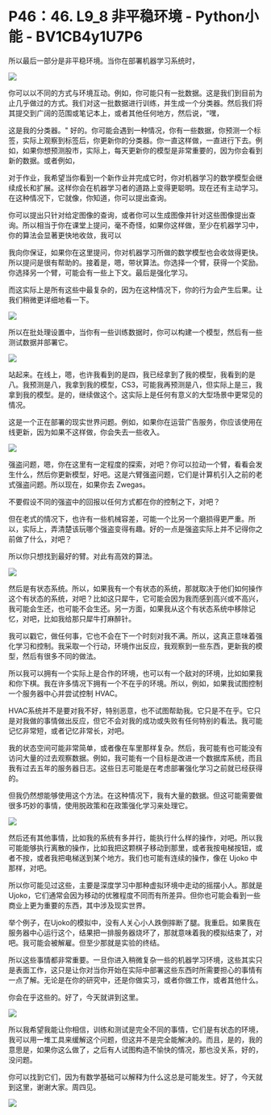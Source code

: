 # P46：46. L9_8 非平稳环境 - Python小能 - BV1CB4y1U7P6

所以最后一部分是非平稳环境。当你在部署机器学习系统时，

![](img/6f6310b50d43382cfa8af076afa97b60_1.png)

你可以以不同的方式与环境互动。例如，你可能只有一批数据。这是我们到目前为止几乎做过的方式。我们对这一批数据进行训练，并生成一个分类器。然后我们将其提交到广阔的范围或笔记本上，或者其他任何地方，然后说，“嘿，

这是我的分类器。" 好的。你可能会遇到一种情况，你有一些数据，你预测一个标签，实际上观察到标签后，你更新你的分类器。你一直这样做，一直进行下去。例如，如果你想预测股市，实际上，每天更新你的模型是非常重要的，因为你会看到新的数据。或者例如，

对于作业，我希望当你看到一个新作业并完成它时，你对机器学习的数学模型会继续成长和扩展。这样你会在机器学习者的道路上变得更聪明。现在还有主动学习。在这种情况下，它就像，你知道，你可以提出查询。

你可以提出只针对给定图像的查询，或者你可以生成图像并针对这些图像提出查询。所以相当于你在课堂上提问，毫不奇怪，如果你这样做，至少在机器学习中，你的算法会显著更快地收敛，我可以

我向你保证，如果你在这里提问，你对机器学习所做的数学模型也会收敛得更快。所以提问是很有帮助的。接着是，嗯，带状算法。你选择一个臂，获得一个奖励。你选择另一个臂，可能会有一些上下文。最后是强化学习。

而这实际上是所有这些中最复杂的，因为在这种情况下，你的行为会产生后果。让我们稍微更详细地看一下。

![](img/6f6310b50d43382cfa8af076afa97b60_3.png)

所以在批处理设置中，当你有一些训练数据时，你可以构建一个模型，然后有一些测试数据并部署它。

![](img/6f6310b50d43382cfa8af076afa97b60_5.png)

站起来。在线上，嗯，也许我看到的是四，我已经拿到了我的模型，我看到的是八。我预测是八，我拿到我的模型，CS3，可能我再预测是八，但实际上是三，我拿到我的模型。是的，继续做这个。这实际上是任何有意义的大型场景中更常见的情况。

这是一个正在部署的现实世界问题。例如，如果你在运营广告服务，你应该使用在线更新，因为如果不这样做，你会失去一些收入。

![](img/6f6310b50d43382cfa8af076afa97b60_7.png)

强盗问题，嗯，你在这里有一定程度的探索，对吧？你可以拉动一个臂，看看会发生什么，然后你更新模型，好吧。这是六臂强盗问题，它们是计算机引入之前的老式强盗问题。所以现在，如果你去 Zwegas。

不要假设不同的强盗中的回报以任何方式都在你的控制之下，对吧？

但在老式的情况下，也许有一些机械容差，可能一个比另一个磨损得更严重。所以，实际上，弄清楚该玩哪个强盗变得有趣。好的一点是强盗实际上并不记得你之前做了什么，对吧？

所以你只想找到最好的臂。对此有高效的算法。

![](img/6f6310b50d43382cfa8af076afa97b60_9.png)

然后是有状态系统。所以，如果我有一个有状态的系统，那就取决于他们如何操作这个有状态的系统，对吧？比如这只犀牛，它可能会因为我而感到高兴或不高兴，我可能会生还，也可能不会生还。另一方面，如果我从这个有状态系统中移除记忆，对吧，比如我给那只犀牛打麻醉针。

我可以戳它，做任何事，它也不会在下一个时刻对我不满。所以，这真正意味着强化学习和控制。我采取一个行动，环境作出反应，我观察到一些东西，更新我的模型，然后有很多不同的做法。

所以我可以拥有一个实际上是合作的环境，也可以有一个敌对的环境，比如如果我和你下棋。我在许多情况下拥有一个不在乎的环境。所以，例如，如果我试图控制一个服务器中心并尝试控制 HVAC。

HVAC系统并不是要对我不好，特别恶意，也不试图帮助我。它只是不在乎。它只是对我做的事情做出反应，但它不会对我的成功或失败有任何特别的看法。我可能记忆非常短，或者记忆非常长，对吧。

我的状态空间可能非常简单，或者像在车里那样复杂。然后，我可能有也可能没有访问大量的过去观察数据。例如，我可能有一个目标是改进一个数据库系统，而且我有过去五年的服务器日志。这些日志可能是在考虑部署强化学习之前就已经获得的。

但我仍然想能够使用这个方法。在这种情况下，我有大量的数据。但这可能需要做很多巧妙的事情，使用脱政策和在政策强化学习来处理它。

![](img/6f6310b50d43382cfa8af076afa97b60_11.png)

然后还有其他事情，比如我的系统有多并行，能执行什么样的操作，对吧。所以我可能能够执行离散的操作，比如我把这颗棋子移动到那里，或者我按电梯按钮，或者不按，或者我把电梯送到某个地方。我们也可能有连续的操作，像在 Ujoko 中那样，对吧。

所以你可能见过这些，主要是深度学习中那种虚拟环境中走动的摇摆小人。那就是Ujoko，它们通常会因为移动的优雅程度不同而有所差异。但你也可能会看到一些商业上更为重要的东西，其中涉及现实世界。

举个例子，在Ujoko的模拟中，没有人关心小人跌倒摔断了腿。我重启。如果我在服务器中心运行这个，结果把一排服务器烧坏了，那就意味着我的模拟结束了，对吧。我可能会被解雇。但至少那就是实验的终结。

所以这些事情都非常重要。一旦你进入稍微复杂一些的机器学习环境，这些其实只是表面工作，这只是让你对当你开始在实际中部署这些东西时所需要担心的事情有一点了解。无论是在你的研究中，还是你做实习，或者你做工作，或者其他什么。

你会在乎这些的。好了，今天就讲到这里。

![](img/6f6310b50d43382cfa8af076afa97b60_13.png)

所以我希望我能让你相信，训练和测试是完全不同的事情，它们是有状态的环境，我可以用一堆工具来缓解这个问题，但这并不是完全能解决的。而且，是的，我的意思是，如果你这么做了，之后有人试图构造不愉快的情况，那也没关系，好的，没问题。

你可以找到它们，因为有数学基础可以解释为什么这总是可能发生。好了，今天就到这里，谢谢大家。周四见。

![](img/6f6310b50d43382cfa8af076afa97b60_15.png)
